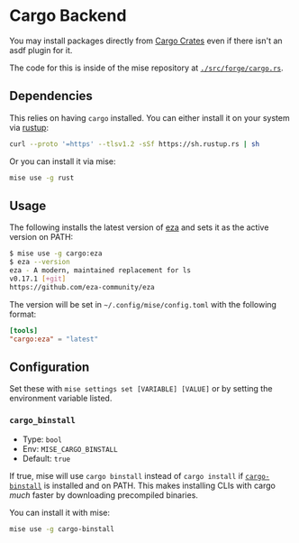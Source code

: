 # Cargo Backend <Badge type="warning" text="experimental" />

You may install packages directly from [Cargo Crates](https://crates.io/) even if there
isn't an asdf plugin for it.

The code for this is inside of the mise repository at [`./src/forge/cargo.rs`](https://github.com/jdx/mise/blob/main/src/forge/cargo.rs).

## Dependencies

This relies on having `cargo` installed. You can either install it on your
system via [rustup](https://rustup.rs/):

```sh
curl --proto '=https' --tlsv1.2 -sSf https://sh.rustup.rs | sh
```

Or you can install it via mise:

```sh
mise use -g rust
```

## Usage

The following installs the latest version of [eza](https://crates.io/crates/eza) and
sets it as the active version on PATH:

```sh
$ mise use -g cargo:eza
$ eza --version
eza - A modern, maintained replacement for ls
v0.17.1 [+git]
https://github.com/eza-community/eza
```

The version will be set in `~/.config/mise/config.toml` with the following format:

```toml
[tools]
"cargo:eza" = "latest"
```

## Configuration

Set these with `mise settings set [VARIABLE] [VALUE]` or by setting the environment variable listed.

### `cargo_binstall`

* Type: `bool`
* Env: `MISE_CARGO_BINSTALL`
* Default: `true`

If true, mise will use `cargo binstall` instead of `cargo install` if
[`cargo-binstall`](https://crates.io/crates/cargo-binstall) is installed and on PATH.
This makes installing CLIs with cargo _much_ faster by downloading precompiled binaries.

You can install it with mise:

```sh
mise use -g cargo-binstall
```
